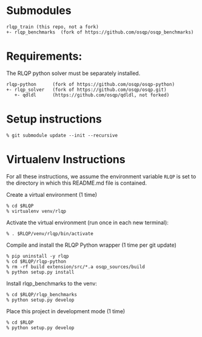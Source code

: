 
# Submodules

    rlqp_train (this repo, not a fork)
    +- rlqp_benchmarks  (fork of https://github.com/osqp/osqp_benchmarks)
    
# Requirements:

The RLQP python solver must be separately installed.

    rlqp-python      (fork of https://github.com/osqp/osqp-python)
    +- rlqp_solver   (fork of https://github.com/osqp/osqp.git)
       +- qdldl      (https://github.com/osqp/qdldl, not forked)

# Setup instructions

    % git submodule update --init --recursive


# Virtualenv Instructions

For all these instructions, we assume the environment variable `RLQP` is set to the directory in which this README.md file is contained.

Create a virtual environment (1 time)

    % cd $RLQP
    % virtualenv venv/rlqp

Activate the virtual environment (run once in each new terminal):

    % . $RLQP/venv/rlqp/bin/activate

Compile and install the RLQP Python wrapper (1 time per git update)

    % pip uninstall -y rlqp
    % cd $RLQP/rlqp-python
    % rm -rf build extension/src/*.a osqp_sources/build
    % python setup.py install

Install rlqp_benchmarks to the venv:

    % cd $RLQP/rlqp_benchmarks
    % python setup.py develop

Place this project in development mode (1 time)

    % cd $RLQP
    % python setup.py develop

